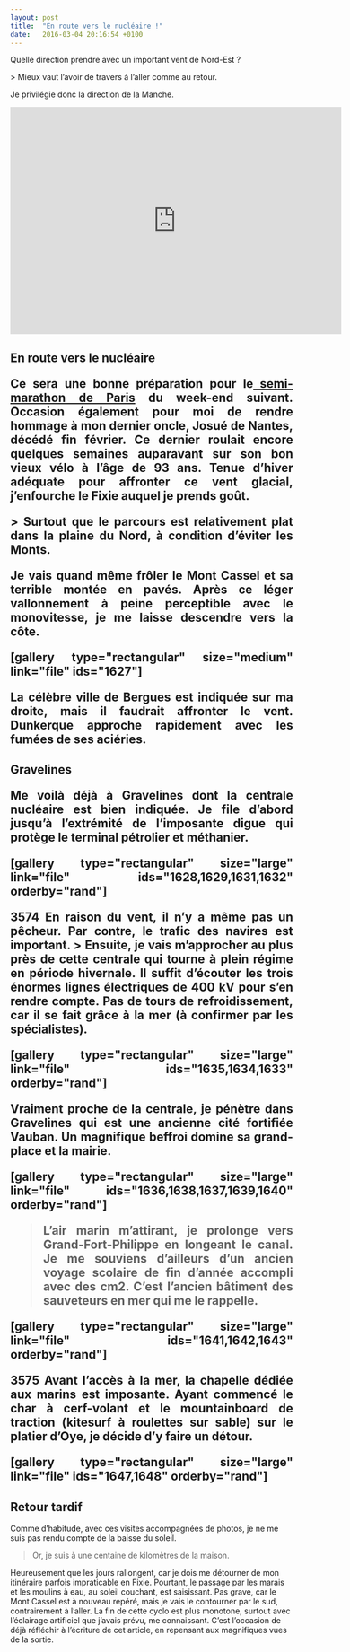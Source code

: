 ```yaml
---
layout: post
title:  "En route vers le nucléaire !"
date:   2016-03-04 20:16:54 +0100
---
```

<p style="text-align: justify;">Quelle direction prendre avec un important vent de Nord-Est ?</p>
> Mieux vaut l’avoir de travers à l’aller comme au retour.
<p style="text-align: justify;">Je privilégie donc la direction de la Manche.</p>

<center><iframe src="https://www.strava.com/activities/504877775/embed/734ae923519f19fe71ec6aa9fc975fabe6382e4b" width="590" height="405" frameborder="0" scrolling="no"></iframe></center>
<h2 style="text-align: justify;">En route vers le nucléaire
<p style="text-align: justify;">Ce sera une bonne préparation pour le<a href="http://twomoulins.fr/semi-marathon-de-paris-2016/"> semi-marathon de Paris</a> du week-end suivant.
Occasion également pour moi de rendre hommage à mon dernier oncle, Josué de Nantes, décédé fin février.
Ce dernier roulait encore quelques semaines auparavant sur son bon vieux vélo à l’âge de 93 ans.
Tenue d’hiver adéquate pour affronter ce vent glacial, j’enfourche le Fixie auquel je prends goût.</p>
> Surtout que le parcours est relativement plat dans la plaine du Nord, à condition d’éviter les Monts.
<p style="text-align: justify;">Je vais quand même frôler le Mont Cassel et sa terrible montée en pavés.
Après ce léger vallonnement à peine perceptible avec le monovitesse, je me laisse descendre vers la côte.</p>
[gallery type="rectangular" size="medium" link="file" ids="1627"]
<p style="text-align: justify;">La célèbre ville de Bergues est indiquée sur ma droite, mais il faudrait affronter le vent.
Dunkerque approche rapidement avec les fumées de ses aciéries.</p>

<h2 style="text-align: justify;">Gravelines
<p style="text-align: justify;">Me voilà déjà à Gravelines dont la centrale nucléaire est bien indiquée.
Je file d’abord jusqu’à l’extrémité de l’imposante digue qui protège le terminal pétrolier et méthanier.</p>
[gallery type="rectangular" size="large" link="file" ids="1628,1629,1631,1632" orderby="rand"]
<p style="text-align: justify;"></p>
3574
En raison du vent, il n’y a même pas un pêcheur.
Par contre, le trafic des navires est important.
> Ensuite, je vais m’approcher au plus près de cette centrale qui tourne à plein régime en période hivernale.
Il suffit d’écouter les trois énormes lignes électriques de 400 kV pour s’en rendre compte.
Pas de tours de refroidissement, car il se fait grâce à la mer (à confirmer par les spécialistes).

[gallery type="rectangular" size="large" link="file" ids="1635,1634,1633" orderby="rand"]

Vraiment proche de la centrale, je pénètre dans Gravelines qui est une ancienne cité fortifiée Vauban.
Un magnifique beffroi domine sa grand-place et la mairie.

[gallery type="rectangular" size="large" link="file" ids="1636,1638,1637,1639,1640" orderby="rand"]
> L’air marin m’attirant, je prolonge vers Grand-Fort-Philippe en longeant le canal.
Je me souviens d’ailleurs d’un ancien voyage scolaire de fin d’année accompli avec des cm2.
C’est l’ancien bâtiment des sauveteurs en mer qui me le rappelle.

[gallery type="rectangular" size="large" link="file" ids="1641,1642,1643" orderby="rand"]


3575
Avant l’accès à la mer, la chapelle dédiée aux marins est imposante.
Ayant commencé le char à cerf-volant et le mountainboard de traction (kitesurf à roulettes sur sable) sur le platier d’Oye, je décide d’y faire un détour.

[gallery type="rectangular" size="large" link="file" ids="1647,1648" orderby="rand"]
## Retour tardif
Comme d’habitude, avec ces visites accompagnées de photos, je ne me suis pas rendu compte de la baisse du soleil.

> Or, je suis à une centaine de kilomètres de la maison.

Heureusement que les jours rallongent, car je dois me détourner de mon itinéraire parfois impraticable en Fixie.
Pourtant, le passage par les marais et les moulins à eau, au soleil couchant, est saisissant.
Pas grave, car le Mont Cassel est à nouveau repéré, mais je vais le contourner par le sud, contrairement à l’aller.
La fin de cette cyclo est plus monotone, surtout avec l’éclairage artificiel que j’avais prévu, me connaissant.
C’est l’occasion de déjà réfléchir à l’écriture de cet article, en repensant aux magnifiques vues de la sortie.